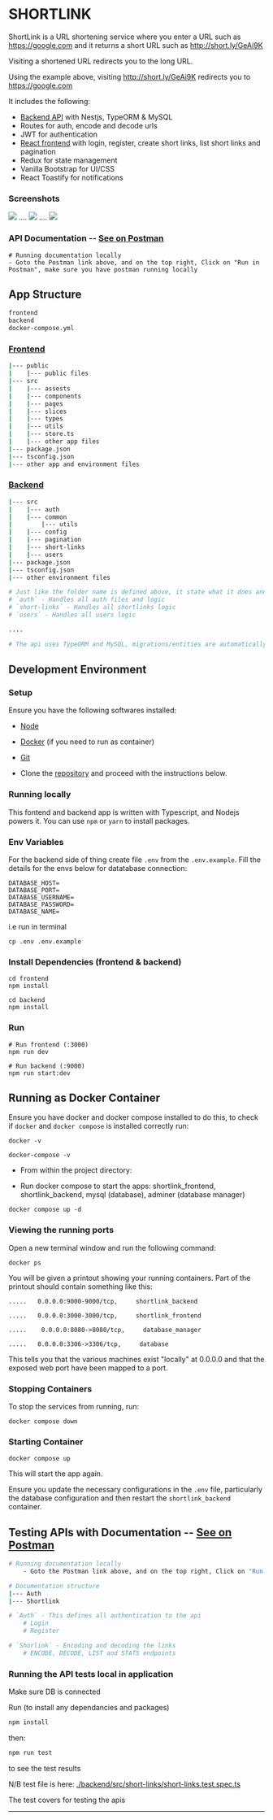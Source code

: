 # SHORTLINK

ShortLink is a URL shortening service where you enter a URL such as https://google.com and it returns a short URL such as http://short.ly/GeAi9K

Visiting a shortened URL redirects you to the long URL.

Using the example above, visiting http://short.ly/GeAi9K redirects you to https://google.com

It includes the following:
- [Backend API](./backend/) with Nestjs, TypeORM & MySQL
- Routes for auth, encode and decode urls
- JWT for authentication
- [React frontend](./frontend/) with login, register, create short links, list short links and pagination
- Redux for state management
- Vanilla Bootstrap for UI/CSS
- React Toastify for notifications

### Screenshots
<img src="./frontend/public/shortlink-homepage.png" />
....
<img src="./frontend/public/shortlink-home-logged.png" />
....
<img src="./frontend/public/shortlink-about.png" />



### API Documentation -- [See on Postman](https://documenter.getpostman.com/view/13841071/2sB2j6AWbx)

```
# Running documentation locally
- Goto the Postman link above, and on the top right, Click on "Run in Postman", make sure you have postman running locally
```

## App Structure

```sh
frontend
backend
docker-compose.yml
```

### [Frontend](./frontend/)
```sh
|--- public
|    |--- public files
|--- src
|    |--- assests
|    |--- components
|    |--- pages
|    |--- slices
|    |--- types
|    |--- utils
|    |--- store.ts
|    |--- other app files
|--- package.json
|--- tsconfig.json
|--- other app and environment files
```

### [Backend](./backend/)
```sh
|--- src
|    |--- auth
|    |--- common
|        |--- utils
|    |--- config
|    |--- pagination
|    |--- short-links
|    |--- users
|--- package.json
|--- tsconfig.json
|--- other environment files

# Just like the folder name is defined above, it state what it does and handles in a modular form.
# `auth` - Handles all auth files and logic
# `short-links` - Handles all shortlinks logic
# `users` - Handles all users logic

....

# The api uses TypeORM and MySQL, migrations/entities are automatically loaded when app is started
```

## Development Environment

### Setup

Ensure you have the following softwares installed:

- [Node](https://nodejs.org)
- [Docker](https://docs.docker.com/install/) (if you need to run as container)
- [Git](https://www.atlassian.com/git/tutorials/install-git)

- Clone the [repository](https://github.com/sodiadrhain/shortlink.git) and proceed with the instructions below.


### Running locally

This fontend and backend app is written with Typescript, and Nodejs powers it. You can use `npm` or `yarn` to install packages.

### Env Variables

For the backend side of thing create file `.env` from the `.env.example`. Fill the details for the envs below for datatabase connection:

```
DATABASE_HOST=
DATABASE_PORT=
DATABASE_USERNAME=
DATABASE_PASSWORD=
DATABASE_NAME=
```

i.e run in terminal

```
cp .env .env.example
```

### Install Dependencies (frontend & backend)

```
cd frontend
npm install

cd backend
npm install
```

### Run

```
# Run frontend (:3000) 
npm run dev

# Run backend (:9000)
npm run start:dev
```

## Running as Docker Container

Ensure you have docker and docker compose installed to do this, to check if `docker` and `docker compose` is installed correctly run:

```
docker -v
```

```
docker-compose -v
```

- From within the project directory:

- Run docker compose to start the apps: shortlink_frontend, shortlink_backend, mysql (database), adminer (database manager)

```
docker compose up -d
```

### Viewing the running ports

Open a new terminal window and run the following command:

```
docker ps
```

You will be given a printout showing your running containers. Part of the printout should contain something like this:

```
.....   0.0.0.0:9000-9000/tcp,     shortlink_backend

```

```
.....   0.0.0.0:3000-3000/tcp,     shortlink_frontend

```

```
.....    0.0.0.0:8080->8080/tcp,     database_manager

```

```
.....   0.0.0.0:3306->3306/tcp,     database

```

This tells you that the various machines exist "locally" at 0.0.0.0 and that the exposed web port have been mapped to a port.

### Stopping Containers

To stop the services from running, run:

```
docker compose down
```

### Starting Container

```
docker compose up
```

This will start the app again.

Ensure you update the necessary configurations in the `.env` file, particularly the database configuration and then restart the `shortlink_backend` container.



## Testing APIs with Documentation -- [See on Postman](https://documenter.getpostman.com/view/13841071/2sB2j6AWbx)

```sh
# Running documentation locally
    - Goto the Postman link above, and on the top right, Click on "Run in Postman", make sure you have postman running locally

# Documentation structure
|--- Auth
|--- Shortlink

# `Auth` - This defines all authentication to the api
    # Login
    # Register

# `Shorlink` - Encoding and decoding the links
    # ENCODE, DECODE, LIST and STATS endpoints
```

### Running the API tests local in application

Make sure DB is connected

Run (to install any dependancies and packages)

```sh
npm install
```

then:

```sh
npm run test
```

to see the test results

N/B test file is here: [./backend/src/short-links/short-links.test.spec.ts](/backend/src/short-links/short-links.test.spec.ts)

The test covers for testing the apis
____________________________________________________________________________________________________________________________________________________________________